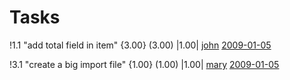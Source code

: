 # Tasks #

!1.1 "add total field in item" {3.00} (3.00) |1.00| [john](john.md) [2009-01-05](20090105.md)

!3.1 "create a big import file" {1.00} (1.00) |1.00| [mary](mary.md) [2009-01-05](20090105.md)

